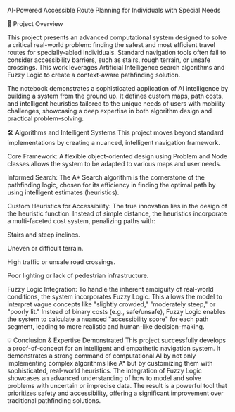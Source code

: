 AI-Powered Accessible Route Planning for Individuals with Special Needs

📜 Project Overview

This project presents an advanced computational system designed to solve a critical real-world problem: finding the safest and most efficient travel routes for specially-abled individuals. Standard navigation tools often fail to consider accessibility barriers, such as stairs, rough terrain, or unsafe crossings. This work leverages Artificial Intelligence search algorithms and Fuzzy Logic to create a context-aware pathfinding solution.

The notebook demonstrates a sophisticated application of AI intelligence by building a system from the ground up. It defines custom maps, path costs, and intelligent heuristics tailored to the unique needs of users with mobility challenges, showcasing a deep expertise in both algorithm design and practical problem-solving.


🛠️ Algorithms and Intelligent Systems
This project moves beyond standard implementations by creating a nuanced, intelligent navigation framework.

Core Framework: A flexible object-oriented design using Problem and Node classes allows the system to be adapted to various maps and user needs.

Informed Search: The A* Search algorithm is the cornerstone of the pathfinding logic, chosen for its efficiency in finding the optimal path by using intelligent estimates (heuristics).

Custom Heuristics for Accessibility: The true innovation lies in the design of the heuristic function. Instead of simple distance, the heuristics incorporate a multi-faceted cost system, penalizing paths with:

Stairs and steep inclines.

Uneven or difficult terrain.

High traffic or unsafe road crossings.

Poor lighting or lack of pedestrian infrastructure.


Fuzzy Logic Integration: To handle the inherent ambiguity of real-world conditions, the system incorporates Fuzzy Logic. This allows the model to interpret vague concepts like "slightly crowded," "moderately steep," or "poorly lit." Instead of binary costs (e.g., safe/unsafe), Fuzzy Logic enables the system to calculate a nuanced "accessibility score" for each path segment, leading to more realistic and human-like decision-making.


💡 Conclusion & Expertise Demonstrated
This project successfully develops a proof-of-concept for an intelligent and empathetic navigation system. It demonstrates a strong command of computational AI by not only implementing complex algorithms like A* but by customizing them with sophisticated, real-world heuristics. The integration of Fuzzy Logic showcases an advanced understanding of how to model and solve problems with uncertain or imprecise data. The result is a powerful tool that prioritizes safety and accessibility, offering a significant improvement over traditional pathfinding solutions.
